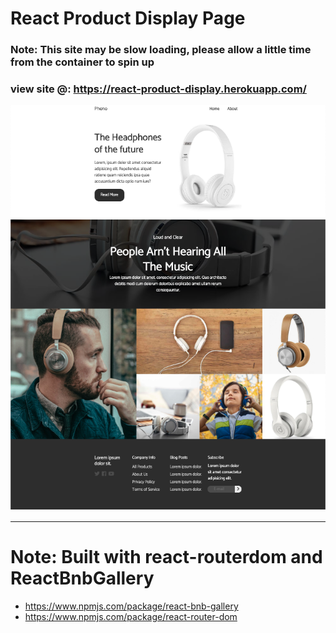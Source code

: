 # React Product Display Page

### Note: This site may be slow loading, please allow a little time from the container to spin up

### view site @: https://react-product-display.herokuapp.com/

![Demo](https://raw.githubusercontent.com/ssmith777/react-product-display/master/src/img/demo-screenshot.png)

---

# Note: Built with react-routerdom and ReactBnbGallery

- https://www.npmjs.com/package/react-bnb-gallery
- https://www.npmjs.com/package/react-router-dom

